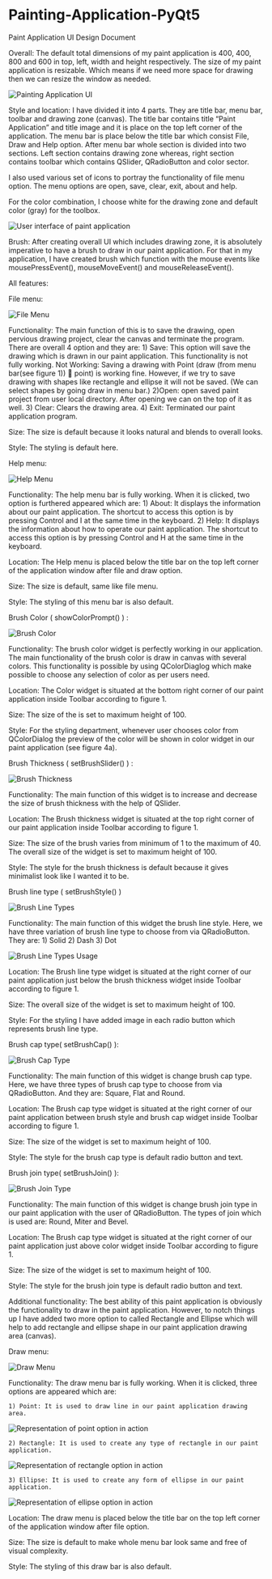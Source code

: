 # Painting-Application-PyQt5

Paint Application
UI Design Document

Overall: The default total dimensions of my paint application is 400, 400, 800 and 600 in top, left, width and height respectively. The size of my paint application is resizable. Which means if we need more space for drawing then we can resize the window as needed.

![Painting Application UI](Documentation-Images/Figure.png)


Style and location: I have divided it into 4 parts. They are title bar, menu bar, toolbar and drawing zone (canvas). The title bar contains title “Paint Application” and title image and it is place on the top left corner of the application. The menu bar is place below the title bar which consist File, Draw and Help option. After menu bar whole section is divided into two sections. Left section contains drawing zone whereas, right section contains toolbar which contains QSlider, QRadioButton and color sector.

I also used various set of icons to portray the functionality of file menu option. The menu options are open, save, clear, exit, about and help.

For the color combination, I choose white for the drawing zone and default color (gray) for the toolbox.

![User interface of paint application](Documentation-Images/Figure1.png)			

Brush: After creating overall UI which includes drawing zone, it is absolutely imperative to have a brush to draw in our paint application. For that in my application, I have created brush which function with the mouse events like mousePressEvent(), mouseMoveEvent() and mouseReleaseEvent(). 

All features:

File menu:

![File Menu](Documentation-Images/Figure2.png)

Functionality:
The main function of this is to save the drawing, open pervious drawing project, clear the canvas and terminate the program. There are overall 4 option and they are:
	1) Save: This option will save the drawing which is drawn in our paint application. This functionality is not fully working.
	Not Working: Saving a drawing with Point (draw (from menu bar(see figure  1))  point) is working fine. However, if we try to save drawing with shapes like rectangle and ellipse it will not be saved. (We can select shapes by going draw in menu bar.)
	2)Open: open saved paint project from user local directory. After opening we can on the top of it as well.
	3) Clear: Clears the drawing area.
	4) Exit: Terminated our paint application program.

Size: The size is default because it looks natural and blends to overall looks.

Style: The styling is default here.


Help menu:

![Help Menu](Documentation-Images/Figure3.png)

Functionality: The help menu bar is fully working. When it is clicked, two option is furthered appeared which are:
	1) About: It displays the information about our paint application. The shortcut to access this option is by pressing Control and I at the same time in the keyboard.
	2) Help: It displays the information about how to operate our paint application. The shortcut to access this option is by pressing Control and H at the same time in the keyboard.

Location: The Help menu is placed below the title bar on the top left corner of the application window after file and draw option.

Size: The size is default, same like file menu.

Style: The styling of this menu bar is also default. 


Brush Color ( showColorPrompt() ) : 

![Brush Color](Documentation-Images/Figure4.png)

Functionality: The brush color widget is perfectly working in our application. The main functionality of the brush color is draw in canvas with several colors. This functionality is possible by using QColorDiaglog which make possible to choose any selection of color as per users need.

Location: The Color widget is situated at the bottom right corner of our paint application inside Toolbar according to figure 1.

Size: The size of the is set to maximum height of 100.

Style: For the styling department, whenever user chooses color from QColorDialog the preview of the color will be shown in color widget in our paint application (see figure 4a).


Brush Thickness ( setBrushSlider() ) : 

![Brush Thickness](Documentation-Images/Figure5.png) 

Functionality: The main function of this widget is to increase and decrease the size of brush thickness with the help of QSlider. 

Location: The Brush thickness widget is situated at the top right corner of our paint application inside Toolbar according to figure 1. 

Size: The size of the brush varies from minimum of 1 to the maximum of 40. The overall size of the widget is set to maximum height of 100.

Style: The style for the brush thickness is default because it gives minimalist look like I wanted it to be.


Brush line type ( setBrushStyle() )

![Brush Line Types](Documentation-Images/Figure6.png)  

Functionality: The main function of this widget the brush line style. Here, we have three variation of brush line type to choose from via QRadioButton. They are: 
										1) Solid 
										2) Dash 
										3) Dot

	
 ![Brush Line Types Usage](Documentation-Images/Figure6a.png)

Location: The Brush line type widget is situated at the right corner of our paint application just below the brush thickness widget inside Toolbar according to figure 1. 

Size: The overall size of the widget is set to maximum height of 100.

Style: For the styling I have added image in each radio button which represents brush line type.


Brush cap type( setBrushCap() ):

![Brush Cap Type](Documentation-Images/Figure7.png)          

Functionality: The main function of this widget is change brush cap type. Here, we have three types of brush cap type to choose from via QRadioButton. And they are: Square, Flat and Round.

Location: The Brush cap type widget is situated at the right corner of our paint application between brush style and brush cap widget inside Toolbar according to figure 1.

Size: The size of the widget is set to maximum height of 100.

Style: The style for the brush cap type is default radio button and text.


Brush join type( setBrushJoin() ):

![Brush Join Type](Documentation-Images/Figure8.png)       


Functionality: The main function of this widget is change brush join type in our paint application with the user of QRadioButton. The types of join which is used are: Round, Miter and Bevel.

Location: The Brush cap type widget is situated at the right corner of our paint application just above color widget inside Toolbar according to figure 1.

Size: The size of the widget is set to maximum height of 100.

Style: The style for the brush join type is default radio button and text.


Additional functionality:
The best ability of this paint application is obviously the functionality to draw in the paint application. However, to notch things up I have added two more option to called Rectangle and Ellipse which will help to add rectangle and ellipse shape in our paint application drawing area (canvas). 

Draw menu:

![Draw Menu](Documentation-Images/Figure9.png)       

Functionality: The draw menu bar is fully working. When it is clicked, three options are appeared which are:

	1) Point: It is used to draw line in our paint application drawing area.
 
![Representation of point option in action](Documentation-Images/Figure9a.png)       	

	2) Rectangle: It is used to create any type of rectangle in our paint application.

![Representation of rectangle option in action](Documentation-Images/Figure9b.png) 		 
	
	3) Ellipse: It is used to create any form of ellipse in our paint application.

![Representation of ellipse option in action](Documentation-Images/Figure9c.png)		 

Location: The draw menu is placed below the title bar on the top left corner of the application window after file option.

Size: The size is default to make whole menu bar look same and free of visual complexity.

Style: The styling of this draw bar is also default. 

